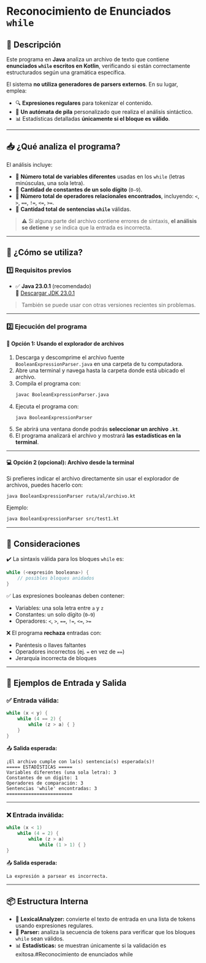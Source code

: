 # **Reconocimiento de Enunciados `while`**

## **🧠 Descripción**
Este programa en **Java** analiza un archivo de texto que contiene **enunciados `while` escritos en Kotlin**, verificando si están correctamente estructurados según una gramática específica.

El sistema **no utiliza generadores de parsers externos**. En su lugar, emplea:

- 🔍 **Expresiones regulares** para tokenizar el contenido.
- 🧠 **Un autómata de pila** personalizado que realiza el análisis sintáctico.
- 📊 Estadísticas detalladas **únicamente si el bloque es válido**.

---

## **📥 ¿Qué analiza el programa?**
El análisis incluye:

- 📌 **Número total de variables diferentes** usadas en los `while` (letras minúsculas, una sola letra).
- 📌 **Cantidad de constantes de un solo dígito** (`0–9`).
- 📌 **Número total de operadores relacionales encontrados**, incluyendo: `<`, `>`, `==`, `!=`, `<=`, `>=`.
- 📌 **Cantidad total de sentencias `while`** válidas.

> ⚠ Si alguna parte del archivo contiene errores de sintaxis, **el análisis se detiene** y se indica que la entrada es incorrecta.

---

## **🚀 ¿Cómo se utiliza?**

### **1️⃣ Requisitos previos**
- ✅ **Java 23.0.1** (recomendado)  
  🔗 [Descargar JDK 23.0.1](https://www.oracle.com/java/technologies/javase/jdk23-archive-downloads.html)

> También se puede usar con otras versiones recientes sin problemas.

---

### **2️⃣ Ejecución del programa**

#### **📂 Opción 1: Usando el explorador de archivos**
1. Descarga y descomprime el archivo fuente `BooleanExpressionParser.java` en una carpeta de tu computadora.
2. Abre una terminal y navega hasta la carpeta donde está ubicado el archivo.
3. Compila el programa con:
   ```sh
   javac BooleanExpressionParser.java
   ```
4. Ejecuta el programa con:
   ```sh
   java BooleanExpressionParser
   ```
5. Se abrirá una ventana donde podrás **seleccionar un archivo `.kt`**.
6. El programa analizará el archivo y mostrará **las estadísticas en la terminal**.

---

#### **💻 Opción 2 (opcional): Archivo desde la terminal**
Si prefieres indicar el archivo directamente sin usar el explorador de archivos, puedes hacerlo con:

```sh
java BooleanExpressionParser ruta/al/archivo.kt
```

Ejemplo:
```sh
java BooleanExpressionParser src/test1.kt
```

---

## **📌 Consideraciones**

✔️ La sintaxis válida para los bloques `while` es:

```kotlin
while (<expresión booleana>) {
    // posibles bloques anidados
}
```

✅ Las expresiones booleanas deben contener:

- Variables: una sola letra entre `a` y `z`
- Constantes: un solo dígito (`0–9`)
- Operadores: `<`, `>`, `==`, `!=`, `<=`, `>=`

❌ El programa **rechaza** entradas con:

- Paréntesis o llaves faltantes
- Operadores incorrectos (ej. `=` en vez de `==`)
- Jerarquía incorrecta de bloques

---

## **📜 Ejemplos de Entrada y Salida**

### ✅ Entrada válida:

```kotlin
while (x < y) {
    while (4 == 2) {
        while (z > a) { }
    }
}
```

📤 **Salida esperada:**
```
¡El archivo cumple con la(s) sentencia(s) esperada(s)!
===== ESTADÍSTICAS =====
Variables diferentes (una sola letra): 3
Constantes de un dígito: 1
Operadores de comparación: 3
Sentencias 'while' encontradas: 3
========================
```

---

### ❌ Entrada inválida:

```kotlin
while (x < 1)
    while (4 = 2) {
        while (z > a)
            while (1 > 1) { }
}
```

📤 **Salida esperada:**
```
La expresión a parsear es incorrecta.
```

---

## **📦 Estructura Interna**
- 🔧 **LexicalAnalyzer:** convierte el texto de entrada en una lista de tokens usando expresiones regulares.
- 📐 **Parser:** analiza la secuencia de tokens para verificar que los bloques `while` sean válidos.
- 📊 **Estadísticas:** se muestran únicamente si la validación es exitosa.#Reconocimiento de enunciados while
